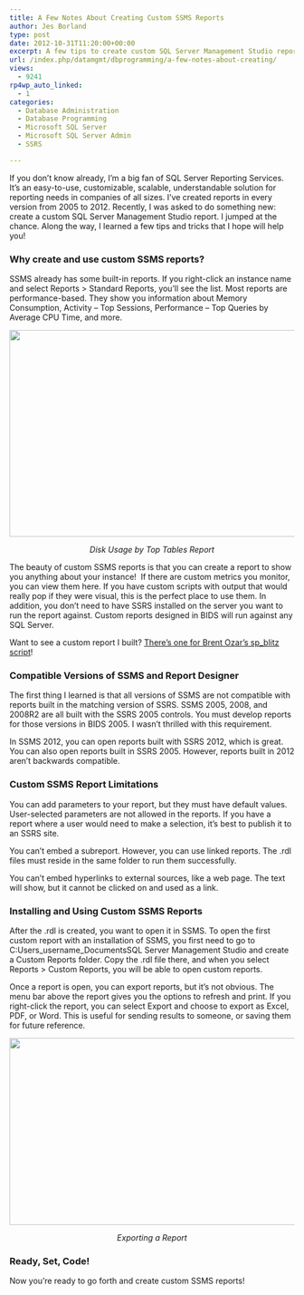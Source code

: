 ```yaml
---
title: A Few Notes About Creating Custom SSMS Reports
author: Jes Borland
type: post
date: 2012-10-31T11:20:00+00:00
excerpt: A few tips to create custom SQL Server Management Studio reports.
url: /index.php/datamgmt/dbprogramming/a-few-notes-about-creating/
views:
  - 9241
rp4wp_auto_linked:
  - 1
categories:
  - Database Administration
  - Database Programming
  - Microsoft SQL Server
  - Microsoft SQL Server Admin
  - SSRS

---
```

If you don’t know already, I’m a big fan of SQL Server Reporting Services. It’s an easy-to-use, customizable, scalable, understandable solution for reporting needs in companies of all sizes. I’ve created reports in every version from 2005 to 2012. Recently, I was asked to do something new: create a custom SQL Server Management Studio report. I jumped at the chance. Along the way, I learned a few tips and tricks that I hope will help you!

### Why create and use custom SSMS reports?

SSMS already has some built-in reports. If you right-click an instance name and select Reports > Standard Reports, you’ll see the list. Most reports are performance-based. They show you information about Memory Consumption, Activity – Top Sessions, Performance – Top Queries by Average CPU Time, and more.

<p style="text-align: center;">
  <img src="/wp-content/uploads/users/grrlgeek/DiskUsageTopTables.JPG?mtime=1351689156" alt="" width="789" height="365" />
</p>

<p style="text-align: center;">
  <em>Disk Usage by Top Tables Report </em>
</p>

The beauty of custom SSMS reports is that you can create a report to show you anything about your instance!  If there are custom metrics you monitor, you can view them here. If you have custom scripts with output that would really pop if they were visual, this is the perfect place to use them. In addition, you don’t need to have SSRS installed on the server you want to run the report against. Custom reports designed in BIDS will run against any SQL Server.

Want to see a custom report I built? [There’s one for Brent Ozar’s sp_blitz script][1]!

### **Compatible Versions of SSMS and Report Designer** 

The first thing I learned is that all versions of SSMS are not compatible with reports built in the matching version of SSRS. SSMS 2005, 2008, and 2008R2 are all built with the SSRS 2005 controls. You must develop reports for those versions in BIDS 2005. I wasn’t thrilled with this requirement.

In SSMS 2012, you can open reports built with SSRS 2012, which is great. You can also open reports built in SSRS 2005. However, reports built in 2012 aren’t backwards compatible.

### **Custom** SSMS Report Limitations

You can add parameters to your report, but they must have default values. User-selected parameters are not allowed in the reports. If you have a report where a user would need to make a selection, it’s best to publish it to an SSRS site.

You can’t embed a subreport. However, you can use linked reports. The .rdl files must reside in the same folder to run them successfully.

You can’t embed hyperlinks to external sources, like a web page. The text will show, but it cannot be clicked on and used as a link.

### Installing and Using Custom SSMS Reports

After the .rdl is created, you want to open it in SSMS. To open the first custom report with an installation of SSMS, you first need to go to C:Users_username_DocumentsSQL Server Management Studio and create a Custom Reports folder. Copy the .rdl file there, and when you select Reports > Custom Reports, you will be able to open custom reports.

Once a report is open, you can export reports, but it’s not obvious. The menu bar above the report gives you the options to refresh and print. If you right-click the report, you can select Export and choose to export as Excel, PDF, or Word. This is useful for sending results to someone, or saving them for future reference.

<p style="text-align: center;">
  <img src="/wp-content/uploads/users/grrlgeek/DiskUsageTopTablesExport.JPG?mtime=1351689372" alt="" width="900" height="330" />
</p>

<p style="text-align: center;">
  <span style="font-style: italic;">Exporting a Report</span>
</p>

### **Ready, Set, Code!** 

Now you’re ready to go forth and create custom SSMS reports!

 [1]: http://www.brentozar.com/archive/2012/06/making-spblitz-blitzier/
